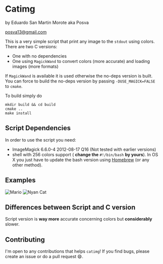 Catimg
==================
by Eduardo San Martin Morote aka Posva

posva13@gmail.com

This is a very simple script that print any image to the `stdout` using colors.
There are two C versions:

* One with no dependencies
* One using `MagickWand` to convert colors (more accurate) and loading images (more formats)

If `MagickWand` is available it is used otherwise the no-deps version is built. You can
force to build the no-deps version by passing `-DUSE_MAGICK=FALSE` to `cmake`.

To build simply do

```
mkdir build && cd build
cmake ..
make install
```

Script Dependencies
-------------------
In order to use the script you need:

* ImageMagick 6.6.0-4 2012-08-17 Q16 (Not tested with earlier versions)
* shell with 256 colors support ( __change the__ `#!/bin/bash` __by yours__). In OS X you just have to update the bash version using [Homebrew](http://brew.sh/) (or any other method).

Examples
--------

![Mario](http://i.imgur.com/Nt38dja.png)
![Nyan Cat](http://i.imgur.com/sgy81sI.png)

Differences between Script and C version
----------------------------------------

Script version is **way more** accurate concerning colors but **considerably** slower.

Contributing
------------

I'm open to any contributions that helps `catimg`!
If you find bugs, please create an issue or do a pull request :smile:.


